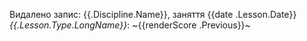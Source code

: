 Видалено запис: {{.Discipline.Name}}, заняття {{date .Lesson.Date}} _{{.Lesson.Type.LongName}}_: ~{{renderScore .Previous}}~